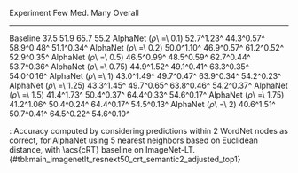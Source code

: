 Experiment                      Few        Med.        Many     Overall
-----------------------  ----------  ----------  ----------  ----------
Baseline                       37.5        51.9        65.7        55.2
AlphaNet (_ρ_\ =\ 0.1)   52.7^1.23^  44.3^0.57^  58.9^0.48^  51.1^0.34^
AlphaNet (_ρ_\ =\ 0.2)   50.0^1.10^  46.9^0.57^  61.2^0.52^  52.9^0.35^
AlphaNet (_ρ_\ =\ 0.5)   46.5^0.99^  48.5^0.59^  62.7^0.44^  53.7^0.36^
AlphaNet (_ρ_\ =\ 0.75)  44.9^1.52^  49.1^0.41^  63.3^0.35^  54.0^0.16^
AlphaNet (_ρ_\ =\ 1)     43.0^1.49^  49.7^0.47^  63.9^0.34^  54.2^0.23^
AlphaNet (_ρ_\ =\ 1.25)  43.3^1.45^  49.7^0.65^  63.8^0.46^  54.2^0.37^
AlphaNet (_ρ_\ =\ 1.5)   41.4^1.73^  50.4^0.37^  64.4^0.33^  54.6^0.17^
AlphaNet (_ρ_\ =\ 1.75)  41.2^1.06^  50.4^0.24^  64.4^0.17^  54.5^0.13^
AlphaNet (_ρ_\ =\ 2)     40.6^1.51^  50.7^0.41^  64.5^0.22^  54.6^0.10^

: Accuracy computed by considering predictions within 2 WordNet nodes as correct, for AlphaNet using 5 nearest neighbors based on Euclidean distance, with \acs{cRT} baseline on ImageNet-LT. {#tbl:main_imagenetlt_resnext50_crt_semantic2_adjusted_top1}
